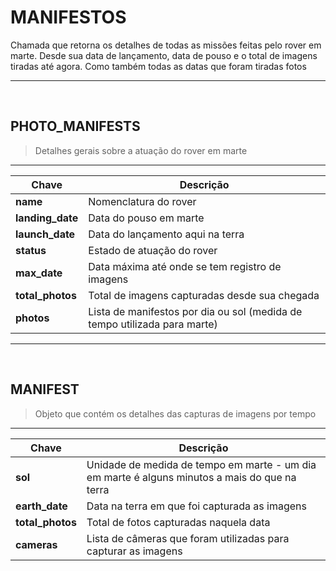 # MANIFESTOS

Chamada que retorna os detalhes de todas as missões feitas pelo rover em marte. Desde sua data de lançamento, data de pouso e o total de imagens tiradas até agora. Como também todas as datas que foram tiradas fotos

---

<br />

## PHOTO_MANIFESTS

> Detalhes gerais sobre a atuação do rover em marte

---

| Chave            | Descrição                                                                 |
| ---------------- | ------------------------------------------------------------------------- |
| **name**         | Nomenclatura do rover                                                     |
| **landing_date** | Data do pouso em marte                                                    |
| **launch_date**  | Data do lançamento aqui na terra                                          |
| **status**       | Estado de atuação do rover                                                |
| **max_date**     | Data máxima até onde se tem registro de imagens                           |
| **total_photos** | Total de imagens capturadas desde sua chegada                             |
| **photos**       | Lista de manifestos por dia ou sol (medida de tempo utilizada para marte) |

---

<br />

## MANIFEST

> Objeto que contém os detalhes das capturas de imagens por tempo

---

| Chave            | Descrição                                                                                     |
| ---------------- | --------------------------------------------------------------------------------------------- |
| **sol**          | Unidade de medida de tempo em marte - um dia em marte é alguns minutos a mais do que na terra |
| **earth_date**   | Data na terra em que foi capturada as imagens                                                 |
| **total_photos** | Total de fotos capturadas naquela data                                                        |
| **cameras**      | Lista de câmeras que foram utilizadas para capturar as imagens                                |
